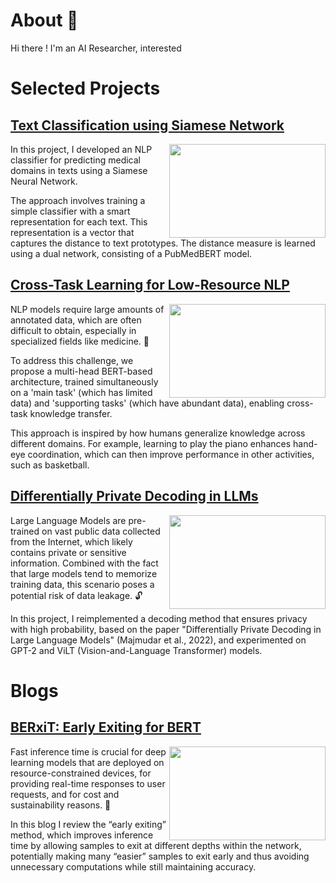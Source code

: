 # About 👋

Hi there ! I'm an AI Researcher, interested 

# Selected Projects

## [Text Classification using Siamese Network](https://github.com/OdedMous/Medical-Text-Classification) 
<img align="right" src="https://github.com/OdedMous/Medical-Transcriptions-Classification/blob/main/images/Medical_Transcription.jpg" width="250" height="150" />

In this project, I developed an NLP classifier for predicting medical domains in texts using a Siamese Neural Network.

The approach involves training a simple classifier with a smart representation for each text. This representation is a vector that captures the distance to text prototypes. The distance measure is learned using a dual network, consisting of a PubMedBERT model. 


## [Cross-Task Learning for Low-Resource NLP](https://github.com/OdedMous/Cross-Task-Learning-for-Low-Resource-NLP) 

<img align="right"  src="https://github.com/NivAm12/Enhancing-By-Subtasks-Components/assets/68702877/d672ae7a-e7ee-4443-88d7-3b8481e225ad" width="250" height="150" />


NLP models require large amounts of annotated data, which are often difficult to obtain, especially in specialized fields like medicine. 💊

To address this challenge, we propose a multi-head BERT-based architecture, trained simultaneously on a 'main task' (which has limited data) and 'supporting tasks' (which have abundant data), enabling cross-task knowledge transfer.

This approach is inspired by how humans generalize knowledge across different domains. For example, learning to play the piano enhances hand-eye coordination, which can then improve performance in other activities, such as basketball.


## [Differentially Private Decoding in LLMs](https://github.com/OdedMous/DP-Decoding-in-LLM) 

<img align="right"  src="https://github.com/user-attachments/assets/2a6e95dd-de21-490f-a894-08091ee3d895" width="250" height="150" />


Large Language Models are pre-trained on vast public data collected from the Internet, which likely contains private or sensitive information. Combined with the fact that large models tend to memorize training data, this scenario poses a potential risk of data leakage. 🔓

In this project, I reimplemented a decoding method that ensures privacy with high probability, based on the paper "Differentially Private Decoding in Large Language Models" (Majmudar et al., 2022), and experimented on GPT-2 and ViLT (Vision-and-Language Transformer) models. 






# Blogs

## [BERxiT: Early Exiting for BERT](https://towardsdatascience.com/berxit-early-exiting-for-bert-6f76b2f561c5/) 

<img align="right" src="https://github.com/user-attachments/assets/d840ec3c-b08e-4b76-a7ee-cf93728d8f3e" width="250" height="150" />

Fast inference time is crucial for deep learning models that are deployed on resource-constrained devices, for providing real-time responses to user requests, and for cost and sustainability reasons. 🌿

In this blog I review the “early exiting” method, which improves inference time by allowing samples to exit at different depths within the network, potentially making many “easier” samples to exit early and thus avoiding unnecessary computations while still maintaining accuracy.



